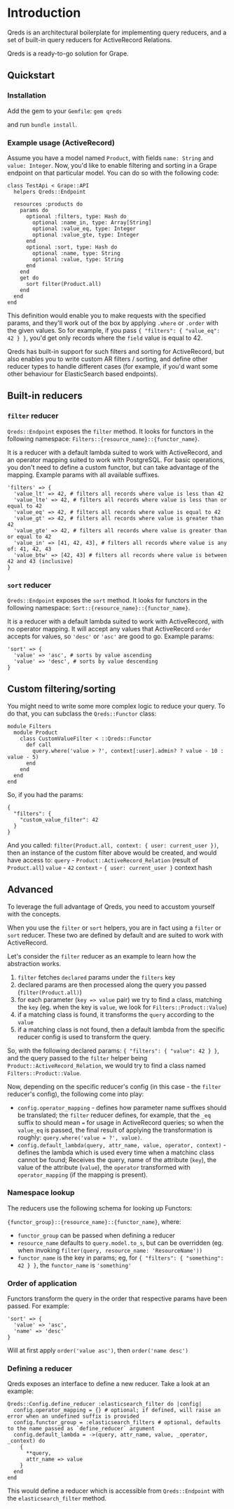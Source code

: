 # Introduction

Qreds is an architectural boilerplate for implementing query reducers,
and a set of built-in query reducers for ActiveRecord Relations.

Qreds is a ready-to-go solution for Grape.

## Quickstart

### Installation

Add the gem to your `Gemfile`:
`gem qreds`

and run `bundle install`.

### Example usage (ActiveRecord)

Assume you have a model named `Product`, with fields `name: String` and `value: Integer`. Now, you'd like to enable filtering and sorting in a Grape endpoint on that particular model. You can do so with the following code:

```
class TestApi < Grape::API
  helpers Qreds::Endpoint

  resources :products do
    params do
      optional :filters, type: Hash do
        optional :name_in, type: Array[String]
        optional :value_eq, type: Integer
        optional :value_gte, type: Integer
      end
      optional :sort, type: Hash do
        optional :name, type: String
        optional :value, type: String
      end
    end
    get do
      sort filter(Product.all)
    end
  end
end
```

This definition would enable you to make requests with the specified params, and they'll work out of the box by applying `.where` or `.order` with the given values. So for example, if you pass `{ "filters": { "value_eq": 42 } }`, you'd get only records where the `field` value is equal to 42.

Qreds has built-in support for such filters and sorting for ActiveRecord, but also enables you to write custom AR filters / sorting, and define other reducer types to handle different cases (for example, if you'd want some other behaviour for ElasticSearch based endpoints).

## Built-in reducers

### `filter` reducer

`Qreds::Endpoint` exposes the `filter` method. It looks for functors in the following namespace:
`Filters::{resource_name}::{functor_name}`.

It is a reducer with a default lambda suited to work with ActiveRecord, and an operator mapping suited to work with PostgreSQL. For basic operations, you don't need to define a custom functor, but can take advantage of the mapping. Example params with all available suffixes.

```
'filters' => {
  'value_lt' => 42, # filters all records where value is less than 42
  'value_lte' => 42, # filters all records where value is less than or equal to 42
  'value_eq' => 42, # filters all records where value is equal to 42
  'value_gt' => 42, # filters all records where value is greater than 42
  'value_gte' => 42, # filters all records where value is greater than or equal to 42
  'value_in' => [41, 42, 43], # filters all records where value is any of: 41, 42, 43
  'value_btw' => [42, 43] # filters all records where value is between 42 and 43 (inclusive)
}
```

### `sort` reducer

`Qreds::Endpoint` exposes the `sort` method. It looks for functors in the following namespace:
`Sort::{resource_name}::{functor_name}`.

It is a reducer with a default lambda suited to work with ActiveRecord, with no operator mapping. It will accept any values that ActiveRecord `order` accepts for values, so `'desc'` or `'asc'` are good to go. Example params:
```
'sort' => {
  'value' => 'asc', # sorts by value ascending
  'value' => 'desc', # sorts by value descending
}
```

## Custom filtering/sorting

You might need to write some more complex logic to reduce your query. To do that, you can subclass the `Qreds::Functor` class:

```
module Filters
  module Product
    class CustomValueFilter < ::Qreds::Functor
      def call
        query.where('value > ?', context[:user].admin? ? value - 10 : value - 5)
      end
    end
  end
end
```

So, if you had the params:
```
{
  "filters": {
    "custom_value_filter": 42
  }
}
```

And you called: `filter(Product.all, context: { user: current_user })`, then an instance of the custom filter above would be created, and would have access to:
`query` - `Product::ActiveRecord_Relation` (result of `Product.all`)
`value` - `42`
`context` -  `{ user: current_user }` context hash

## Advanced

To leverage the full advantage of Qreds, you need to accustom yourself with the concepts.

When you use the `filter` or `sort` helpers, you are in fact using a `filter` or `sort` reducer. These two are defined by default and are suited to work with ActiveRecord.

Let's consider the `filter` reducer as an example to learn how the abstraction works.

1) `filter` fetches `declared` params under the `filters` key
2) declared params are then processed along the query you passed (`filter(Product.all)`)
3) for each parameter (`key => value` pair) we try to find a class, matching the `key` (eg. when the key is `value`, we look for `Filters::Product::Value`)
4) if a matching class is found, it transforms the `query` according to the `value`
5) if a matching class is not found, then a default lambda from the specific reducer config is used to transform the query.

So, with the following declared params: `{ "filters": { "value": 42 } }`, and the query passed to the `filter` helper being `Product::ActiveRecord_Relation`, we would try to find a class named `Filters::Product::Value`.

Now, depending on the specific reducer's config (in this case - the `filter` reducer's config), the following come into play:

- `config.operator_mapping` - defines how parameter name suffixes should be translated; the `filter` reducer defines, for example, that the `_eq` suffix to should mean `=` for usage in ActiveRecord queries; so when the `value_eq` is passed, the final result of applying the transformation is roughly: `query.where('value = ?', value)`.
- `config.default_lambda(query, attr_name, value, operator, context)` - defines the lambda which is used every time when a matchinc class cannot be found; Receives the query, name of the attribute (`key`), the value of the attribute (`value`), the `operator` transformed with `operator_mapping` (if the mapping is present).


### Namespace lookup

The reducers use the following schema for looking up Functors:

`{functor_group}::{resource_name}::{functor_name}`, where:
- `functor_group` can be passed when defining a reducer
- `resource_name` defaults to `query.model.to_s`, but can be overridden (eg. when invoking `filter(query, resource_name: 'ResourceName'))`
- `functor_name` is the key in params; eg, for `{ "filters": { "something": 42 } }`, the `functor_name` is `'something'`

### Order of application

Functors transform the query in the order that respective params have been passed. For example:
```
'sort' => {
  'value' => 'asc',
  'name' => 'desc'
}
```

Will at first apply `order('value asc')`, then `order('name desc')`

### Defining a reducer

Qreds exposes an interface to define a new reducer. Take a look at an example:

```
Qreds::Config.define_reducer :elasticsearch_filter do |config|
  config.operator_mapping = {} # optional; if defined, will raise an error when an undefined suffix is provided
  config.functor_group = :elasticsearch_filters # optional, defaults to the name passed as `define_reducer` argument
  config.default_lambda = ->(query, attr_name, value, _operator, _context) do
    {
      **query,
      attr_name => value
    }
  end
end
```

This would define a reducer which is accessible from `Qreds::Endpoint` with the `elasticsearch_filter` method.
